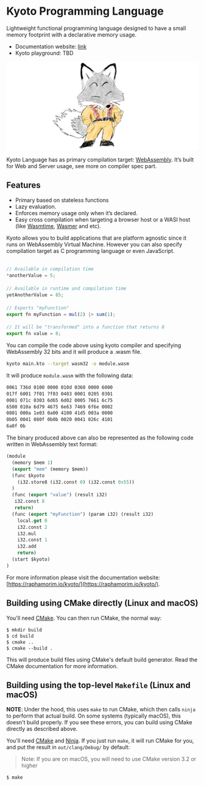# Kyoto Programming Language

Lightweight functional programming language designed to have a small memory footprint with a declarative memory usage.

- Documentation website: [link](https://raphamorim.io/kyoto/)
- Kyoto playground: TBD

![Logo Fox Yusuke](docs/resources/logo-rect.png)

Kyoto Language has as primary compilation target: [WebAssembly](https://webassembly.org). It’s built for Web and Server usage, see more on compiler spec part.

## Features

- Primary based on stateless functions
- Lazy evaluation.
- Enforces memory usage only when it’s declared.
- Easy cross compilation when targeting a browser host or a WASI host (like [Wasmtime](https://github.com/bytecodealliance/wasmtime), [Wasmer](https://github.com/wasmerio/wasmer) and etc).

Kyoto allows you to build applications that are platform agnostic since it runs on WebAssembly Virtual Machine. However you can also specify compilation target as C programming language or even JavaScript.

```js

// Available in compilation time
*anotherValue = 5;

// Available in runtime and compilation time
yetAnotherValue = 85;

// Exports "myFunction"
export fn myFunction = mul(2) |> sum(1);

// It will be "transformed" into a function that returns 8
export fn value = 8;
```

You can compile the code above using kyoto compiler and specifying WebAssembly 32 bits and it will produce a .wasm file.

```bash
kyoto main.kto --target wasm32 -o module.wasm
```

It will produce `module.wasm` with the following data:

```bash
0061 736d 0100 0000 010d 0360 0000 6000
017f 6001 7f01 7f03 0403 0001 0205 0301
0001 071c 0303 6d65 6d02 0005 7661 6c75
6500 010a 6d79 4675 6e63 7469 6f6e 0002
0801 000a 1e03 0a00 4100 41d5 003a 0000
0b05 0041 080f 0b0b 0020 0041 026c 4101
6a0f 0b
```

The binary produced above can also be represented as the following code written in WebAssembly text format:

```lisp
(module
  (memory $mem 1)
  (export "mem" (memory $mem))
  (func $kyoto
    (i32.store8 (i32.const 0) (i32.const 0x55))
  )
  (func (export "value") (result i32)
   i32.const 8
   return)
  (func (export "myFunction") (param i32) (result i32)
    local.get 0
    i32.const 2
    i32.mul
    i32.const 1
    i32.add
    return)
  (start $kyoto)
)
```

For more information please visit the documentation website: [https://raphamorim.io/kyoto/](https://raphamorim.io/kyoto/).

## Building using CMake directly (Linux and macOS)

You'll need [CMake](https://cmake.org). You can then run CMake, the normal way:

```console
$ mkdir build
$ cd build
$ cmake ..
$ cmake --build .
```

This will produce build files using CMake's default build generator. Read the CMake documentation for more information.

## Building using the top-level `Makefile` (Linux and macOS)

**NOTE**: Under the hood, this uses `make` to run CMake, which then calls `ninja` to perform that actual build.  On some systems (typically macOS), this doesn't build properly. If you see these errors, you can build using CMake directly as described above.

You'll need [CMake](https://cmake.org) and [Ninja](https://ninja-build.org). If you just run `make`, it will run CMake for you, and put the result in `out/clang/Debug/` by default:

> Note: If you are on macOS, you will need to use CMake version 3.2 or higher

```console
$ make
```